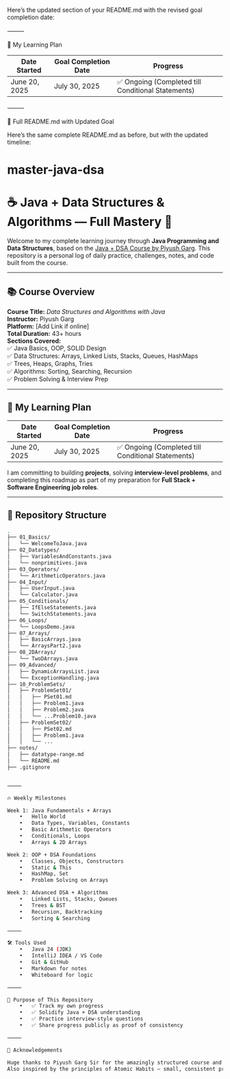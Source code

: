 Here’s the updated section of your README.md with the revised goal completion date:

⸻

🧠 My Learning Plan

| Date Started  | Goal Completion Date | Progress   |
| ------------- | -------------------- | ---------- |
| June 20, 2025 | July 30, 2025        | ✅ Ongoing (Completed till Conditional Statements) |


⸻

🔁 Full README.md with Updated Goal

Here’s the same complete README.md as before, but with the updated timeline:

# master-java-dsa

# ☕ Java + Data Structures & Algorithms — Full Mastery 🚀

Welcome to my complete learning journey through **Java Programming and Data Structures**, based on the [Java + DSA Course by Piyush Garg](#). This repository is a personal log of daily practice, challenges, notes, and code built from the course.

---

## 📚 Course Overview

**Course Title:** _Data Structures and Algorithms with Java_  
**Instructor:** Piyush Garg  
**Platform:** [Add Link if online]  
**Total Duration:** 43+ hours  
**Sections Covered:**  
✅ Java Basics, OOP, SOLID Design  
✅ Data Structures: Arrays, Linked Lists, Stacks, Queues, HashMaps  
✅ Trees, Heaps, Graphs, Tries  
✅ Algorithms: Sorting, Searching, Recursion  
✅ Problem Solving & Interview Prep

---

## 🧠 My Learning Plan

| Date Started  | Goal Completion Date | Progress   |
| ------------- | -------------------- | ---------- |
| June 20, 2025 | July 30, 2025        | ✅ Ongoing (Completed till Conditional Statements) |

I am committing to building **projects**, solving **interview-level problems**, and completing this roadmap as part of my preparation for **Full Stack + Software Engineering job roles**.

---

## 📁 Repository Structure

```bash
.
├── 01_Basics/
│   └── WelcomeToJava.java
├── 02_Datatypes/
│   ├── VariablesAndConstants.java
│   └── nonprimitives.java
├── 03_Operators/
│   └── ArithmeticOperators.java
├── 04_Input/
│   ├── UserInput.java
│   └── Calculator.java
├── 05_Conditionals/
│   ├── IfElseStatements.java
│   └── SwitchStatements.java
├── 06_Loops/
│   └── LoopsDemo.java
├── 07_Arrays/
│   ├── BasicArrays.java
│   └── ArraysPart2.java
├── 08_2DArrays/
│   └── TwoDArrays.java
├── 09_Advanced/
│   ├── DynamicArraysList.java
│   └── ExceptionHandling.java
├── 10_ProblemSets/
│   ├── ProblemSet01/
│   │   ├── PSet01.md
│   │   ├── Problem1.java
│   │   ├── Problem2.java
│   │   └── ...Problem10.java
│   ├── ProblemSet02/
│   │   ├── PSet02.md
│   │   ├── Problem1.java
│   │   └── ...
├── notes/
│   ├── datatype-range.md
│   └── README.md
├── .gitignore


⸻

🔥 Weekly Milestones

Week 1: Java Fundamentals + Arrays
	•	Hello World
	•	Data Types, Variables, Constants
	•	Basic Arithmetic Operators
	•	Conditionals, Loops
	•	Arrays & 2D Arrays

Week 2: OOP + DSA Foundations
	•	Classes, Objects, Constructors
	•	Static & This
	•	HashMap, Set
	•	Problem Solving on Arrays

Week 3: Advanced DSA + Algorithms
	•	Linked Lists, Stacks, Queues
	•	Trees & BST
	•	Recursion, Backtracking
	•	Sorting & Searching

⸻

🛠️ Tools Used
	•	Java 24 (JDK)
	•	IntelliJ IDEA / VS Code
	•	Git & GitHub
	•	Markdown for notes
	•	Whiteboard for logic

⸻

📌 Purpose of This Repository
	•	✅ Track my own progress
	•	✅ Solidify Java + DSA understanding
	•	✅ Practice interview-style questions
	•	✅ Share progress publicly as proof of consistency

⸻

🙏 Acknowledgements

Huge thanks to Piyush Garg Sir for the amazingly structured course and the clarity of explanation.
Also inspired by the principles of Atomic Habits — small, consistent progress daily adds up.
